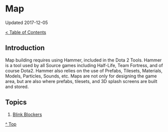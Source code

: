 # Map

Updated 2017-12-05

[< Table of Contents][0]

## Introduction

Map building requires using Hammer, included in the Dota 2 Tools. Hammer is a tool used by all Source games including Half-Life, Team Fortress, and of course Dota2. Hammer also relies on the use of Prefabs, Tilesets, Materials, Models, Particles, Sounds, etc. Maps are not only for designing the game area, but are also where prefabs, tilesets, and 3D splash screens are built and stored.

## Topics

1. [Blink Blockers][1]

[^ Top][99]

[0]: ../README.md
[1]: blink_block.md
[99]: README.md
